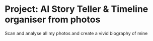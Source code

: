 # Project: AI Story Teller & Timeline organiser from photos 

Scan and analyse all my photos and create a vivid biography of mine